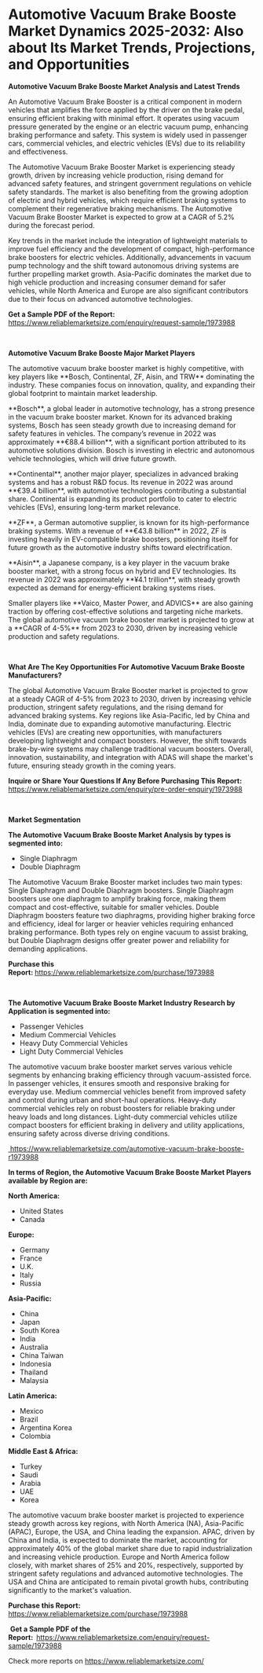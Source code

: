 <p><h1>Automotive Vacuum Brake Booste Market Dynamics 2025-2032: Also about Its Market Trends, Projections, and Opportunities</h1></p><p><strong>Automotive Vacuum Brake Booste Market Analysis and Latest Trends</strong></p>
<p><p>An Automotive Vacuum Brake Booster is a critical component in modern vehicles that amplifies the force applied by the driver on the brake pedal, ensuring efficient braking with minimal effort. It operates using vacuum pressure generated by the engine or an electric vacuum pump, enhancing braking performance and safety. This system is widely used in passenger cars, commercial vehicles, and electric vehicles (EVs) due to its reliability and effectiveness.</p><p>The Automotive Vacuum Brake Booster Market is experiencing steady growth, driven by increasing vehicle production, rising demand for advanced safety features, and stringent government regulations on vehicle safety standards. The market is also benefiting from the growing adoption of electric and hybrid vehicles, which require efficient braking systems to complement their regenerative braking mechanisms. The Automotive Vacuum Brake Booster Market is expected to grow at a CAGR of 5.2% during the forecast period.</p><p>Key trends in the market include the integration of lightweight materials to improve fuel efficiency and the development of compact, high-performance brake boosters for electric vehicles. Additionally, advancements in vacuum pump technology and the shift toward autonomous driving systems are further propelling market growth. Asia-Pacific dominates the market due to high vehicle production and increasing consumer demand for safer vehicles, while North America and Europe are also significant contributors due to their focus on advanced automotive technologies.</p></p>
<p><strong>Get a Sample PDF of the Report:&nbsp;</strong> <a href="https://www.reliablemarketsize.com/enquiry/request-sample/1973988?utm_campaign=1872&utm_medium=2&utm_source=Github&utm_content=ia&utm_term=24012025&utm_id=automotive-vacuum-brake-booste">https://www.reliablemarketsize.com/enquiry/request-sample/1973988</a></p>
<p>&nbsp;</p>
<p><strong>Automotive Vacuum Brake Booste Major Market Players</strong></p>
<p><p>The automotive vacuum brake booster market is highly competitive, with key players like **Bosch, Continental, ZF, Aisin, and TRW** dominating the industry. These companies focus on innovation, quality, and expanding their global footprint to maintain market leadership.</p><p>**Bosch**, a global leader in automotive technology, has a strong presence in the vacuum brake booster market. Known for its advanced braking systems, Bosch has seen steady growth due to increasing demand for safety features in vehicles. The company’s revenue in 2022 was approximately **€88.4 billion**, with a significant portion attributed to its automotive solutions division. Bosch is investing in electric and autonomous vehicle technologies, which will drive future growth.</p><p>**Continental**, another major player, specializes in advanced braking systems and has a robust R&D focus. Its revenue in 2022 was around **€39.4 billion**, with automotive technologies contributing a substantial share. Continental is expanding its product portfolio to cater to electric vehicles (EVs), ensuring long-term market relevance.</p><p>**ZF**, a German automotive supplier, is known for its high-performance braking systems. With a revenue of **€43.8 billion** in 2022, ZF is investing heavily in EV-compatible brake boosters, positioning itself for future growth as the automotive industry shifts toward electrification.</p><p>**Aisin**, a Japanese company, is a key player in the vacuum brake booster market, with a strong focus on hybrid and EV technologies. Its revenue in 2022 was approximately **¥4.1 trillion**, with steady growth expected as demand for energy-efficient braking systems rises.</p><p>Smaller players like **Vaico, Master Power, and ADVICS** are also gaining traction by offering cost-effective solutions and targeting niche markets. The global automotive vacuum brake booster market is projected to grow at a **CAGR of 4-5%** from 2023 to 2030, driven by increasing vehicle production and safety regulations.</p></p>
<p>&nbsp;</p>
<p><strong>What Are The Key Opportunities For Automotive Vacuum Brake Booste Manufacturers?</strong></p>
<p><p>The global Automotive Vacuum Brake Booster market is projected to grow at a steady CAGR of 4-5% from 2023 to 2030, driven by increasing vehicle production, stringent safety regulations, and the rising demand for advanced braking systems. Key regions like Asia-Pacific, led by China and India, dominate due to expanding automotive manufacturing. Electric vehicles (EVs) are creating new opportunities, with manufacturers developing lightweight and compact boosters. However, the shift towards brake-by-wire systems may challenge traditional vacuum boosters. Overall, innovation, sustainability, and integration with ADAS will shape the market's future, ensuring steady growth in the coming years.</p></p>
<p><strong>Inquire or Share Your Questions If Any Before Purchasing This Report:</strong> <a href="https://www.reliablemarketsize.com/enquiry/pre-order-enquiry/1973988?utm_campaign=1872&utm_medium=2&utm_source=Github&utm_content=ia&utm_term=24012025&utm_id=automotive-vacuum-brake-booste">https://www.reliablemarketsize.com/enquiry/pre-order-enquiry/1973988</a></p>
<p>&nbsp;</p>
<p><strong>Market Segmentation</strong></p>
<p><strong>The Automotive Vacuum Brake Booste Market Analysis by types is segmented into:</strong></p>
<p><ul><li>Single Diaphragm</li><li>Double Diaphragm</li></ul></p>
<p><p>The Automotive Vacuum Brake Booster market includes two main types: Single Diaphragm and Double Diaphragm boosters. Single Diaphragm boosters use one diaphragm to amplify braking force, making them compact and cost-effective, suitable for smaller vehicles. Double Diaphragm boosters feature two diaphragms, providing higher braking force and efficiency, ideal for larger or heavier vehicles requiring enhanced braking performance. Both types rely on engine vacuum to assist braking, but Double Diaphragm designs offer greater power and reliability for demanding applications.</p></p>
<p><strong>Purchase this Report:&nbsp;</strong><a href="https://www.reliablemarketsize.com/purchase/1973988?utm_campaign=1872&utm_medium=2&utm_source=Github&utm_content=ia&utm_term=24012025&utm_id=automotive-vacuum-brake-booste">https://www.reliablemarketsize.com/purchase/1973988</a></p>
<p>&nbsp;</p>
<p><strong>The Automotive Vacuum Brake Booste Market Industry Research by Application is segmented into:</strong></p>
<p><ul><li>Passenger Vehicles</li><li>Medium Commercial Vehicles</li><li>Heavy Duty Commercial Vehicles</li><li>Light Duty Commercial Vehicles</li></ul></p>
<p><p>The automotive vacuum brake booster market serves various vehicle segments by enhancing braking efficiency through vacuum-assisted force. In passenger vehicles, it ensures smooth and responsive braking for everyday use. Medium commercial vehicles benefit from improved safety and control during urban and short-haul operations. Heavy-duty commercial vehicles rely on robust boosters for reliable braking under heavy loads and long distances. Light-duty commercial vehicles utilize compact boosters for efficient braking in delivery and utility applications, ensuring safety across diverse driving conditions.</p></p>
<p><a href="https://www.reliablemarketsize.com/automotive-vacuum-brake-booste-r1973988?utm_campaign=1872&utm_medium=2&utm_source=Github&utm_content=ia&utm_term=24012025&utm_id=automotive-vacuum-brake-booste">&nbsp;https://www.reliablemarketsize.com/automotive-vacuum-brake-booste-r1973988</a></p>
<p><strong>In terms of Region, the Automotive Vacuum Brake Booste Market Players available by Region are:</strong></p>
<p>
    <p> <strong> North America: </strong>
        <ul>
            <li>United States</li>
            <li>Canada</li>
        </ul>
        </p> 
    <p> <strong> Europe: </strong>
        <ul>
            <li>Germany</li>
            <li>France</li>
            <li>U.K.</li>
            <li>Italy</li>
            <li>Russia</li>
        </ul>
        </p> 
    <p> <strong> Asia-Pacific: </strong>
        <ul>
            <li>China</li>
            <li>Japan</li>
            <li>South Korea</li>
            <li>India</li>
            <li>Australia</li>
            <li>China Taiwan</li>
            <li>Indonesia</li>
            <li>Thailand</li>
            <li>Malaysia</li>
        </ul>
        </p> 
    <p> <strong> Latin America: </strong>
        <ul>
            <li>Mexico</li>
            <li>Brazil</li>
            <li>Argentina Korea</li>
            <li>Colombia</li>
        </ul>
        </p> 
    <p> <strong> Middle East & Africa: </strong>
        <ul>
            <li>Turkey</li>
            <li>Saudi</li>
            <li>Arabia</li>
            <li>UAE</li>
            <li>Korea</li>
        </ul>
    </p>
    </p>
<p><p>The automotive vacuum brake booster market is projected to experience steady growth across key regions, with North America (NA), Asia-Pacific (APAC), Europe, the USA, and China leading the expansion. APAC, driven by China and India, is expected to dominate the market, accounting for approximately 40% of the global market share due to rapid industrialization and increasing vehicle production. Europe and North America follow closely, with market shares of 25% and 20%, respectively, supported by stringent safety regulations and advanced automotive technologies. The USA and China are anticipated to remain pivotal growth hubs, contributing significantly to the market's valuation.</p></p>
<p><strong>Purchase this Report: </strong><a href="https://www.reliablemarketsize.com/purchase/1973988?utm_campaign=1872&utm_medium=2&utm_source=Github&utm_content=ia&utm_term=24012025&utm_id=automotive-vacuum-brake-booste">https://www.reliablemarketsize.com/purchase/1973988</a></p>
<p>&nbsp;<strong>Get a Sample PDF of the Report:&nbsp;&nbsp;</strong><a href="https://www.reliablemarketsize.com/enquiry/request-sample/1973988?utm_campaign=1872&utm_medium=2&utm_source=Github&utm_content=ia&utm_term=24012025&utm_id=automotive-vacuum-brake-booste">https://www.reliablemarketsize.com/enquiry/request-sample/1973988</a></p>
<p><strong></strong></p>
<p>Check more reports on <a href="https://www.reliablemarketsize.com/?utm_campaign=1872&utm_medium=2&utm_source=Github&utm_content=ia&utm_term=24012025&utm_id=automotive-vacuum-brake-booste">https://www.reliablemarketsize.com/</a></p>